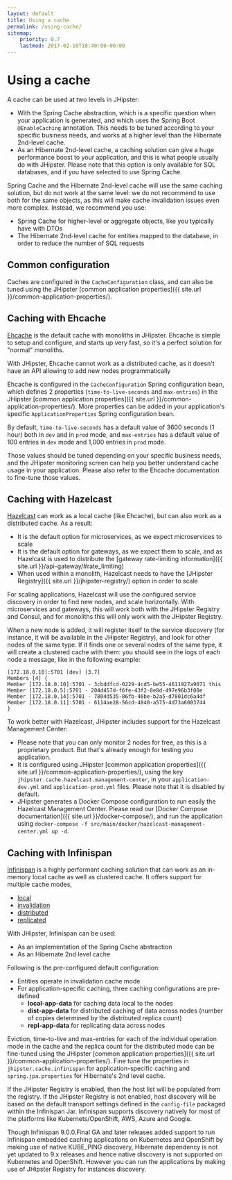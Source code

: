 ```yaml
---
layout: default
title: Using a cache
permalink: /using-cache/
sitemap:
    priority: 0.7
    lastmod: 2017-02-10T18:40:00-00:00
---
```


# <i class="fa fa-line-chart"></i> Using a cache

A cache can be used at two levels in JHipster:

- With the Spring Cache abstraction, which is a specific question when your application is generated, and which uses the Spring Boot `@EnableCaching` annotation. This needs to be tuned according to your specific business needs, and works at a higher level than the Hibernate 2nd-level cache.
- As an Hibernate 2nd-level cache, a caching solution can give a huge performance boost to your application, and this is what people usually do with JHipster. Please note that this option is only available for SQL databases, and if you have selected to use Spring Cache.

Spring Cache and the Hibernate 2nd-level cache will use the same caching solution, but do not work at the same level: we do not recommend to use both for the same objects, as this will make cache invalidation issues even more complex. Instead, we recommend you use:

- Spring Cache for higher-level or aggregate objects, like you typically have with DTOs
- The Hibernate 2nd-level cache for entities mapped to the database, in order to reduce the number of SQL requests

## Common configuration

Caches are configured in the `CacheConfiguration` class, and can also be tuned using the JHipster [common application properties]({{ site.url }}/common-application-properties/).

## Caching with Ehcache

[Ehcache](http://www.ehcache.org/) is the default cache with monoliths in JHipster. Ehcache is simple to setup and configure, and starts up very fast, so it's a perfect solution for "normal" monoliths.

With JHipster, Ehcache cannot work as a distributed cache, as it doesn't have an API allowing to add new nodes programmatically

Ehcache is configured in the `CacheConfiguration` Spring configuration bean, which defines 2 properties (`time-to-live-seconds` and `max-entries`) in the JHipster [common application properties]({{ site.url }}/common-application-properties/). More properties can be added in your application's specific `ApplicationProperties` Spring configuration bean.

By default, `time-to-live-seconds` has a default value of 3600 seconds (1 hour) both in `dev` and in `prod` mode, and `max-entries` has a default value of 100 entries in `dev` mode and 1,000 entries in `prod` mode.

Those values should be tuned depending on your specific business needs, and the JHipster monitoring screen can help you better understand cache usage in your application. Please also refer to the Ehcache documentation to fine-tune those values.

## Caching with Hazelcast

[Hazelcast](https://hazelcast.com/) can work as a local cache (like Ehcache), but can also work as a distributed cache. As a result:

- It is the default option for microservices, as we expect microservices to scale
- It is the default option for gateways, as we expect them to scale, and as Hazelcast is used to distribute the [gateway rate-limiting information]({{ site.url }}/api-gateway/#rate_limiting)
- When used within a monolith, Hazelcast needs to have the [JHipster Registry]({{ site.url }}/jhipster-registry/) option in order to scale

For scaling applications, Hazelcast will use the configured service discovery in order to find new nodes, and scale horizontally. With microservices and gateways, this will work both with the JHipster Registry and Consul, and for monoliths this will only work with the JHipster Registry.

When a new node is added, it will register itself to the service discovery (for instance, it will be available in the JHipster Registry), and look for other nodes of the same type. If it finds one or several nodes of the same type, it will create a clustered cache with them: you should see in the logs of each node a message, like in the following example:

    [172.18.0.10]:5701 [dev] [3.7]
    Members [4] {
    Member [172.18.0.10]:5701 - 3cbddfcd-0229-4cd5-be55-4611927a9071 this
    Member [172.18.0.5]:5701 - 204d457d-f6fe-43f2-8e8d-497e96b3f08e
    Member [172.18.0.14]:5701 - 7804d535-86fb-46be-b2a5-d7801dc6a4df
    Member [172.18.0.11]:5701 - 6114ae28-56cd-4840-a575-4d73a6003744
    }

To work better with Hazelcast, JHipster includes support for the Hazelcast Management Center:

- Please note that you can only monitor 2 nodes for free, as this is a proprietary product. But that's already enough for testing you application.
- It is configured using JHipster [common application properties]({{ site.url }}/common-application-properties/), using the key `jhipster.cache.hazelcast.management-center`, in your `application-dev.yml` and `application-prod.yml` files. Please note that it is disabled by default.
- JHipster generates a Docker Compose configuration to run easily the Hazelcast Management Center. Please read our [Docker Compose documentation]({{ site.url }}/docker-compose/), and run the application using `docker-compose -f src/main/docker/hazelcast-management-center.yml up -d`.

## Caching with Infinispan

[Infinispan](http://infinispan.org/) is a highly performant caching solution that can work as an in-memory local cache as well as clustered cache. It offers support for multiple cache modes,
  - [local](http://infinispan.org/docs/stable/user_guide/user_guide.html#local_mode)
  - [invalidation](http://infinispan.org/docs/stable/user_guide/user_guide.html#invalidation_mode)
  - [distributed](http://infinispan.org/docs/stable/user_guide/user_guide.html#replicated_mode)
  - [replicated](http://infinispan.org/docs/stable/user_guide/user_guide.html#distribution_mode)

With JHipster, Infinispan can be used:

- As an implementation of the Spring Cache abstraction
- As an Hibernate 2nd level cache

Following is the pre-configured default configuration:

- Entities operate in invalidation cache mode
- For application-specific caching, three caching configurations are pre-defined
  - **local-app-data** for caching data local to the nodes
  - **dist-app-data** for distributed caching of data across nodes (number of copies determined by the distributed replica count)
  - **repl-app-data** for replicating data across nodes

Eviction, time-to-live and max-entries for each of the individual operation mode in the cache and the replica count for the distributed mode can be fine-tuned using the JHipster [common application properties]({{ site.url }}/common-application-properties/). Fine tune the properties in `jhipster.cache.infinispan` for application-specific caching and `spring.jpa.properties` for Hibernate's 2nd level cache.

If the JHipster Registry is enabled, then the host list will be populated from the registry. If the JHipster Registry is not enabled, host discovery will be based on the default transport settings defined in the `config-file` packaged within the Infinispan Jar. Infinispan supports discovery natively for most of the platforms like Kubernets/OpenShift, AWS, Azure and Google.

Though Infinispan 9.0.0.Final GA and later releases added support to run Infinispan embedded caching applications on Kubernetes and OpenShift by making use of native KUBE_PING discovery, Hibernate dependency is not yet updated to 9.x releases and hence native discovery is not supported on Kubernetes and OpenShift. However you can run the applications by making use of JHipster Registry for instances discovery.
